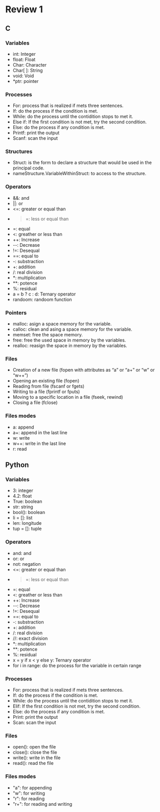 # Review 1
## C
### Variables
 * int: Integer
 * float: Float
 * Char: Character
 * Char[ ]: String
 * void: Void
 * *ptr: pointer

### Processes
 * For: process that is realized if mets three sentences.
 * If: do the process if the condition is met.
 * While: do the process until the contidition stops to met it.
 * Else if: If the first condition is not met, try the second condition.
 * Else: do the process if any condition is met.
 * Printf: print the output
 * Scanf: scan the input
 
### Structures
 * Struct: is the form to declare a structure that would be used in the principal code.
 * nameStructure.VariableWithinStruct: to access to the structure.
 
### Operators
 * &&: and
 * ||: or
 * <=: greater or equal than
 * >=: less or equal than
 * =: equal
 * <: greather or less than
 * ++: Increase
 * --: Decrease
 * !=: Desequal
 * ==: equal to 
 * -: substraction
 * +: addition
 * /: real division
 * *: multiplication
 * **: potence
 * %: residual
 * a = b ? c : d: Ternary operator
 * randoom: randoom function

### Pointers
 * malloc: asign a space memory for the variable.
 * calloc: clean and asing a space memory for the variable.
 * memset: free the space memory.
 * free: free the used space in memory by the variables.
 * realloc: reasign the space in memory by the variables.

### Files
 * Creation of a new file (fopen with attributes as “a” or “a+” or “w” or “w++”)
 * Opening an existing file (fopen)
 * Reading from file (fscanf or fgets)
 * Writing to a file (fprintf or fputs)
 * Moving to a specific location in a file (fseek, rewind)
 * Closing a file (fclose)

### Files modes
 * a: append
 * a+: append in the last line
 * w: write
 * w++: write in the last line
 * r: read

## Python
### Variables
 * 3: integer
 * 4.2: float
 * True: boolean
 * str: string
 * bool(): boolean
 * li = []: list
 * len: longitude
 * tup = []: tuple

### Operators
 * and: and
 * or: or
 * not: negation
 * <=: greater or equal than
 * >=: less or equal than
 * =: equal
 * <: greather or less than
 * ++: Increase
 * --: Decrease
 * !=: Desequal
 * ==: equal to 
 * -: substraction
 * +: addition
 * /: real division
 * //: exact division
 * *: multiplication
 * **: potence
 * %: residual
 * x = y if x < y else y: Ternary operator
 * for i in range: do the process for the variable in certain range

### Processes
 * For: process that is realized if mets three sentences.
 * If: do the process if the condition is met.
 * While: do the process until the contidition stops to met it.
 * Elif: If the first condition is not met, try the second condition.
 * Else: do the process if any condition is met.
 * Print: print the output
 * Scan: scan the input

### Files
 * open(): open the file
 * close(): close the file
 * write(): write in the file
 * read(): read the file

### Files modes
 * "a": for appending
 * "w": for writing
 * "r": for reading
 * "r+": for reading and writing

